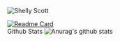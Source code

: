 ![Shelly Scott](https://user-images.githubusercontent.com/76211798/110226100-bce80200-7f1e-11eb-9c70-a22a5a7c71d3.jpg)

[![Readme Card](https://github-readme-stats.vercel.app/api/pin/?username=Shelly&repo=Hack-Bulan&theme=chartreuse-dark)](https://github.com/ShellyScot/HACK-BULAN)  
Github Stats ![Anurag's github stats](https://github-readme-stats.vercel.app/api?username=ShellyScot&show_icons=true&theme=radical)<br> 
